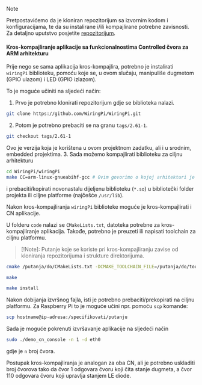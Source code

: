 > [!NOTE] 
> Pretpostavićemo da je kloniran repozitorijum sa izvornim kodom i konfiguracijama, te da su instalirane i/ili kompajlirane potrebne zavisnosti.
> Za detaljno uputstvo posjetite [repozitorijum](https://github.com/knezicm/ikm-labs/tree/master/lab9#ethernet-powerlink-protokol).

#### Kros-kompajliranje aplikacije sa funkcionalnostima Controlled čvora za ARM arhitekturu

Prije nego se sama aplikacija kros-kompajlira, potrebno je instalirati `wiringPi` biblioteku, pomoću koje se, u ovom slučaju, manipuliše dugmetom (GPIO ulazom) i  LED (GPIO izlazom).

To je moguće učiniti na sljedeći način:

1. Prvo je potrebno klonirati repozitorijum gdje se biblioteka nalazi.
```bash
git clone https://github.com/WiringPi/WiringPi.git
```
2. Potom je potrebno prebaciti se na granu `tags/2.61-1`.
```bash
git checkout tags/2.61-1
```
Ovo je verzija koja je korištena u ovom projektnom zadatku, ali i u srodnim, embedded projektima.
3. Sada možemo kompajlirati biblioteku za ciljnu arhitekturu
```bash
cd WiringPi/wiringPi
make CC=arm-linux-gnueabihf-gcc # Ovim govorimo o kojoj arhitekturi je riječ zapravo
```
i prebaciti/kopirati novonastalu dijeljenu biblioteku (`*.so`) u bibliotečki folder projekta ili ciljne platforme (najčešće `/usr/lib`).

Nakon kros-kompajliranja `wiringPi` biblioteke moguće je kros-kompajlirati i CN aplikacije. 

U folderu `code` nalazi se `CMakeLists.txt`, datoteka potrebne za kros-kompajliranje aplikacija. Takođe, potrebno je preuzeti ili napisati toolchain za ciljnu platformu. 
> [!Note]:
> Putanje koje se koriste pri kros-kompajliranju zavise od kloniranja repozitorijuma i strukture direktorijuma.

```bash
cmake /putanja/do/CMakeLists.txt -DCMAKE_TOOLCHAIN_FILE=/putanja/do/toolchain/datoteke/toolchain-rpi.cmake
```
```bash
make
```
```bash
make install
```
Nakon dobijanja izvršnog fajla, isti je potrebno prebaciti/prekopirati na ciljnu platformu. 
Za Raspberry Pi to je moguće učini npr. pomoću `scp` komande:
```bash
scp hostname@ip-adresa:/specifikovati/putanju
```
Sada je moguće pokrenuti izvršavanje aplikacije na sljedeći način
```bash
sudo ./demo_cn_console -n 1 -d eth0
```
gdje je `n` broj čvora.

Postupak kros-kompajliranja je analogan za oba CN, ali je potrebno uskladiti broj čvorova tako da čvor 1 odgovara čvoru koji čita stanje dugmeta, a čvor 110 odgovara čvoru koji upravlja stanjem LE diode.